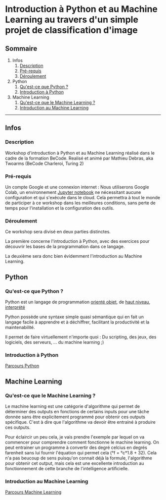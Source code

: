 # Introduction à Python et au Machine Learning au travers d'un simple projet de classification d'image

## Sommaire

1. Infos
    1. [Description](#description)
    2. [Pré-requis](#pré-requis)
    3. [Déroulement](#déroulement)
2. Python
    1. [Qu'est-ce que Python ?](#qu'est-ce-que-python-?)
    2. [Introduction à Python](#introduction-à-python)
3. Machine Learning
    1. [Qu'est-ce que le Machine Learning ?](#qu'est-ce-que-le-machine-learning-?)
    2. [Introduction au Machine Learning](#introduction-au-machine-learning)

---
## Infos

### Description

Workshop d'introduction à Python et au Machine Learning réalisé dans le cadre de la formation BeCode.
Realisé et animé par Mathieu Debras, aka Twoarms (BeCode Charleroi, Turing 2)

### Pré-requis

Un compte Google et une connexion internet : Nous utiliserons Google Colab, un environnement [Jupyter notebook](https://jupyter.org/) ne nécessitant aucune configuration et qui s'exécute dans le cloud. Cela permettra à tout le monde de participer à ce workshop dans les meilleures conditions, sans perte de temps pour l'installation et la configuration des outils.

### Déroulement

Ce workshop sera divisé en deux parties distinctes.

La première concerne l'introduction à Python, avec des exercices pour découvrir les bases de la programmation dans ce langage.

La deuxième sera donc bien évidemment l'introduction au Machine Learning.

## Python

### Qu'est-ce que Python ?

Python est un langage de programmation [orienté objet](https://fr.wikipedia.org/wiki/Langage_de_programmation#Orient%C3%A9_objet), de [haut niveau](https://fr.wikipedia.org/wiki/Langage_de_haut_niveau), [interprété](https://www.actuia.com/faq/quelle-est-la-difference-entre-langage-interprete-semi-interprete-et-compile/)

Python possède une syntaxe simple quasi sémantique qui en fait un langage facile à apprendre et à déchiffrer, facilitant la productivité et la maintenabilité.

Il permet de faire virtuellement n'importe quoi : Du scripting, des jeux, des logiciels, des serveurs, ... du machine learning ;)

### Introduction à Python

[Parcours Python](./1_Python/README.md)

## Machine Learning

### Qu'est-ce que le Machine Learning ?

Le machine learning est une catégorie d'algorithme qui permet de déterminer des outputs en fonctions de certains inputs pour une tâche donnée sans être explicitement programmé pour obtenir ces outputs spécifique. C'est à dire que l'algorithme va devoir être entrainé à produire ces outputs.

Pour éclaircir un peu cela, je vais prendre l'exemple par lequel on va commencer pour comprendre comment fonctionne le machine learning. On peut entrainer un programme à convertir des degré celcius en degrés farenheit sans lui fournir l'équation qui permet cela (°f = °c*1.8 + 32). Cela n'a pas beucoup de sens puisqu'on connait déjà la formule, l'algorithme pour obtenir cet output, mais cela est une excellente introduction au fonctionnement de cette branche de l'intelligence artificielle.

### Introduction au Machine Learning

[Parcours Machine Learning](./2_Machine_Learning/README.md)